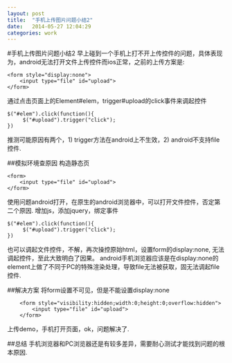 ```yaml
---
layout: post
title:  "手机上传图片问题小结2"
date:   2014-05-27 12:04:29
categories: work
---
```


#手机上传图片问题小结2
早上碰到一个手机上打不开上传控件的问题，具体表现为，android无法打开文件上传控件而ios正常，之前的上传方案是:

	<form style="display:none">
		<input type="file" id="upload">
	</form>

通过点击页面上的Element#elem，trigger#upload的click事件来调起控件
	
	$("#elem").click(function(){
		 $("#upload").trigger("click");
	})

推测可能原因有两个，1) trigger方法在android上不生效，2) android不支持file控件.

##模拟环境查原因
构造静态页

	<form>
		<input type="file" id="upload">
	</form>

使用问题android打开，在原生的android浏览器中，可以打开文件控件，否定第二个原因.
增加js，添加jquery，绑定事件

	$("#elem").click(function(){
		 $("#upload").trigger("click");
	})

也可以调起文件控件，不解，再次操控原始html，设置form的display:none, 无法调起控件，至此大致明白了因果。
android手机浏览器应该是在display:none的element上做了不同于PC的特殊渲染处理，导致file无法被获取，固无法调起file控件.

##解决方案
将form设置不可见，但是不能设置display:none

		<form style="visibility:hidden;width:0;height:0;overflow:hidden">
			<input type="file" id="upload">
		</form>
上传demo，手机打开页面，ok，问题解决了.

##总结
手机浏览器和PC浏览器还是有较多差异，需要耐心测试才能找到问题的根本原因. 
